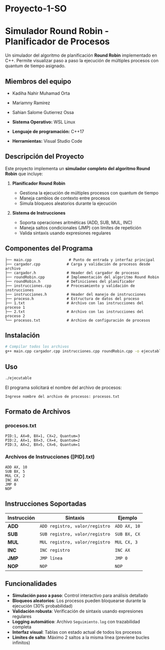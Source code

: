 ﻿# Proyecto-1-SO
 
# Simulador Round Robin - Planificador de Procesos

Un simulador del algoritmo de planificación **Round Robin** implementado en C++. Permite visualizar paso a paso la ejecución de múltiples procesos con quantum de tiempo asignado.

## Miembros del equipo
* Kadiha Nahir Muhamad Orta
* Mariamny Ramirez
* Sahian Salome Gutierrez Ossa

* **Sistema Operativo:** WSL Linux
  
* **Lenguaje de programación:** C++17
  
* **Herramientas:** Visual Studio Code

## Descripción del Proyecto

Este proyecto implementa un **simulador completo del algoritmo Round Robin** que incluye:

1. **Planificador Round Robin**
   * Gestiona la ejecución de múltiples procesos con quantum de tiempo
   * Maneja cambios de contexto entre procesos
   * Simula bloqueos aleatorios durante la ejecución

2. **Sistema de Instrucciones**
   * Soporta operaciones aritméticas (ADD, SUB, MUL, INC)
   * Maneja saltos condicionales (JMP) con límites de repetición
   * Valida sintaxis usando expresiones regulares

## Componentes del Programa

```
├── main.cpp                 # Punto de entrada y interfaz principal
├── cargador.cpp            # Carga y validación de procesos desde archivo
├── cargador.h              # Header del cargador de procesos
├── roundRobin.cpp          # Implementación del algoritmo Round Robin
├── roundRobin.h            # Definiciones del planificador
├── instrucciones.cpp       # Procesamiento y validación de instrucciones
├── instrucciones.h         # Header del manejo de instrucciones
├── proceso.h               # Estructura de datos del proceso
├── 1.txt                   # Archivo con las instrucciones del proceso 1
├── 2.txt                   # Archivo con las instrucciones del proceso 2
└── procesos.txt            # Archivo de configuración de procesos
```

## Instalación

```bash
# Compilar todos los archivos
g++ main.cpp cargador.cpp instrucciones.cpp roundRobin.cpp -o ejecutable
```

## Uso

```bash
./ejecutable
```

El programa solicitará el nombre del archivo de procesos:
```
Ingrese nombre del archivo de procesos: procesos.txt
```

## Formato de Archivos

### procesos.txt
```
PID:1, AX=0, BX=1, CX=2, Quantum=3
PID:2, AX=1, BX=3, CX=4, Quantum=2
PID:3, AX=2, BX=5, CX=6, Quantum=1
```

### Archivos de Instrucciones ([PID].txt)
```
ADD AX, 10
SUB BX, 5
MUL CX, 2
INC AX
JMP 0
NOP
```

## Instrucciones Soportadas

| Instrucción | Sintaxis | Ejemplo |
|-------------|----------|---------|
| **ADD** | `ADD registro, valor/registro` | `ADD AX, 10` |
| **SUB** | `SUB registro, valor/registro` | `SUB BX, CX` |
| **MUL** | `MUL registro, valor/registro` | `MUL CX, 3` |
| **INC** | `INC registro` | `INC AX` |
| **JMP** | `JMP línea` | `JMP 0` |
| **NOP** | `NOP` | `NOP` |

## Funcionalidades

- **Simulación paso a paso**: Control interactivo para análisis detallado
- **Bloqueos aleatorios**: Los procesos pueden bloquearse durante la ejecución (30% probabilidad)
- **Validación robusta**: Verificación de sintaxis usando expresiones regulares
- **Logging automático**: Archivo `Seguimiento.log` con trazabilidad completa
- **Interfaz visual**: Tablas con estado actual de todos los procesos
- **Límites de salto**: Máximo 2 saltos a la misma línea (previene bucles infinitos)


